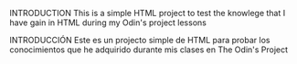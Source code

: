 INTRODUCTION
This is a simple HTML project to test the knowlege that I 
have gain in HTML during my Odin's project lessons

INTRODUCCIÓN 
Este es un projecto simple de HTML para probar los conocimientos 
que he adquirido durante mis clases en The Odin's Project 
